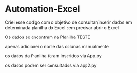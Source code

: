 # Automation-Excel
Criei esse codigo com o objetivo de consultar/inserir dados em determinada planilha do Excel sem precisar abrir o Excel

Os dados se encontram na Planilha TESTE

apenas adicionei o nome das colunas manualmente

os dados da Planilha foram inseridos via App.py

os dados podem ser consultados via app2.py

